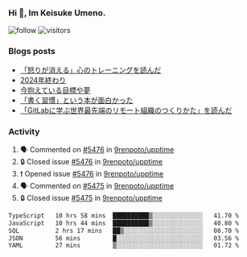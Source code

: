 ### Hi 👋, Im Keisuke Umeno.

<!--
**9renpoto/9renpoto** is a ✨ _special_ ✨ repository because its `README.md` (this file) appears on your GitHub profile.

Here are some ideas to get you started:

- 🔭 I’m currently working on ...
- 🌱 I’m currently learning ...
- 👯 I’m looking to collaborate on ...
- 🤔 I’m looking for help with ...
- 💬 Ask me about ...
- 📫 How to reach me: ...
- 😄 Pronouns: ...
- ⚡ Fun fact: ...
-->

![follow](https://img.shields.io/github/followers/9renpoto?label=Follow&style=social)
![visitors](https://komarev.com/ghpvc/?username=9renpoto&label=Profile%20views&color=0e75b6&style=flat)

### Blogs posts

<!-- BLOG-POST-LIST:START -->
- [「怒りが消える」心のトレーニングを読んだ](https://9renpoto.win/entry/2025/02/01/anger-management)
- [2024年終わり](https://9renpoto.win/entry/2024/12/31/2024-end)
- [今抱えている目標や夢](https://9renpoto.win/entry/2024/12/02/objective)
- [「書く習慣」という本が面白かった](https://9renpoto.win/entry/2024/11/11/leave_a_feeling_sad)
- [「GitLabに学ぶ世界最先端のリモート組織のつくりかた」を読んだ](https://9renpoto.win/entry/2024/09/10/remote_organization)
<!-- BLOG-POST-LIST:END -->

### Activity

<!--START_SECTION:activity-->
1. 🗣 Commented on [#5476](https://github.com/9renpoto/upptime/issues/5476#issuecomment-2664122787) in [9renpoto/upptime](https://github.com/9renpoto/upptime)
2. 🔒 Closed issue [#5476](https://github.com/9renpoto/upptime/issues/5476) in [9renpoto/upptime](https://github.com/9renpoto/upptime)
3. ❗ Opened issue [#5476](https://github.com/9renpoto/upptime/issues/5476) in [9renpoto/upptime](https://github.com/9renpoto/upptime)
4. 🗣 Commented on [#5475](https://github.com/9renpoto/upptime/issues/5475#issuecomment-2664018316) in [9renpoto/upptime](https://github.com/9renpoto/upptime)
5. 🔒 Closed issue [#5475](https://github.com/9renpoto/upptime/issues/5475) in [9renpoto/upptime](https://github.com/9renpoto/upptime)
<!--END_SECTION:activity-->

<!--START_SECTION:waka-->

```txt
TypeScript   10 hrs 58 mins  ██████████▒░░░░░░░░░░░░░░   41.70 %
JavaScript   10 hrs 44 mins  ██████████▒░░░░░░░░░░░░░░   40.80 %
SQL          2 hrs 17 mins   ██▒░░░░░░░░░░░░░░░░░░░░░░   08.70 %
JSON         56 mins         █░░░░░░░░░░░░░░░░░░░░░░░░   03.56 %
YAML         27 mins         ▒░░░░░░░░░░░░░░░░░░░░░░░░   01.72 %
```

<!--END_SECTION:waka-->
